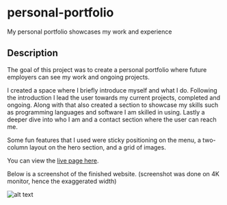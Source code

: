 # personal-portfolio
My personal portfolio showcases my work and experience

## Description

The goal of this project was to create a personal portfolio where future employers can see my work and ongoing projects.

I created a space where I briefly introduce myself and what I do. Following the introduction I lead the user towards my current projects, completed and ongoing. Along with that also created a section to showcase my skills such as programming languages and software I am skilled in using. Lastly a deeper dive into who I am and a contact section where the user can reach me.

Some fun features that I used were sticky positioning on the menu, a two-column layout on the hero section, and a grid of images. 

You can view the [live page here](https://faustcelaj.github.io/personal-portfolio).

Below is a screenshot of the finished website. (screenshot was done on 4K monitor, hence the exaggerated width)

![alt text](https://github.com/FaustCelaj/personal-portfolio/blob/main/WebsiteScreenshot.png)
